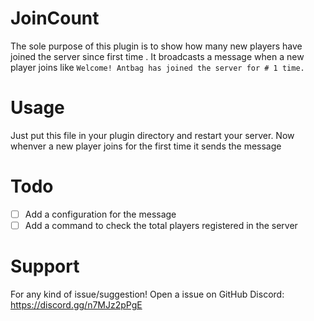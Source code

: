 # JoinCount

The sole purpose of this plugin is to show how many new players have joined the server  since first time . It broadcasts a message when a new player joins like `Welcome! Antbag has joined the server for # 1 time.`

# Usage

Just put this file in your plugin directory and restart your server. Now whenver a new player joins for the first time it sends the message

# Todo
- [ ] Add a configuration for the message
- [ ] Add a command to check the total players registered in the server

# Support
For any kind of issue/suggestion! Open a issue on GitHub
Discord: https://discord.gg/n7MJz2pPgE
